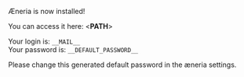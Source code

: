 Æneria is now installed!

You can access it here: <__PATH__>

Your login is: `__MAIL__`  
Your password is: `__DEFAULT_PASSWORD__`

Please change this generated default password in the æneria settings.
